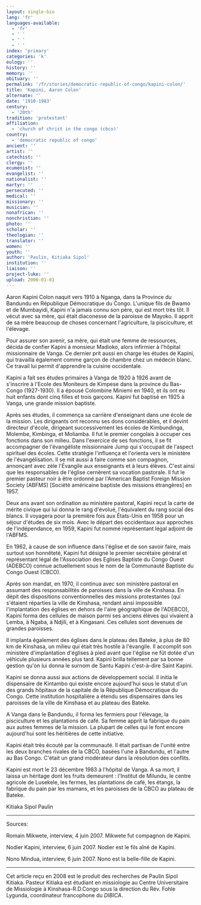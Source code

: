 ```yaml
---
layout: single-bio
lang: 'fr'
languages-available:
  - 'fr'
  - ' '
  - ' '
  - ' '
index: 'primary'
categories: 'k'
eulogy: ''
history: ''
memory: ''
obituary: ''
permalink: '/fr/stories/democratic-republic-of-congo/kapini-colon/'
title: 'Kapini, Aaron Colon'
alternate: ''
date: '1910-1983'
century:
  - '20th'
tradition: 'protestant'
affiliation:
  - 'church of christ in the congo (cbco)'
country:
  - 'democratic republic of congo'
ancient: ''
artist: ''
catechist: ''
clergy: ''
ecumenist: ''
evangelist: ''
nationalist: ''
martyr: ''
persecuted: ''
medical: ''
missionary: ''
musician: ''
nonafrican: ''
nonchristian: ''
photo: ''
scholar: ''
theologian: ''
translator: ''
women: ''
youth: ''
author: 'Paulin, Kitiaka Sipol'
institution: ''
liaison: ''
project-luke: ''
upload: 2000-01-01
---
```



Aaron Kapini Colon naquit vers 1910 à Nganga, dans la Province du Bandundu en République Démocratique du Congo. L'unique fils de Bwamo et de Mumbayidi, Kapini n'a jamais connu son père, qui est mort très tôt. Il vécut avec sa mère, qui était diaconesse de la paroisse de Mayoko. Il apprit de sa mère beaucoup de choses concernant l'agriculture, la pisciculture, et l'élevage.

Pour assurer son avenir, sa mère, qui était une femme de ressources, décida de confier Kapini à monsieur Madioko, alors infirmier à l'hôpital missionnaire de Vanga. Ce dernier prit aussi en charge les études de Kapini, qui travailla également comme garçon de chambre chez un médecin blanc. Ce travail lui permit d'apprendre la cuisine occidentale.

Kapini a fait ses études primaires à Vanga de 1920 à 1926 avant de s'inscrire à l'Ecole des Moniteurs de Kimpese dans la province du Bas-Congo (1927-1930). Il a épousé  Colombine Miniemi en 1940, et ils ont eu huit enfants dont cinq filles et trois garçons. Kapini fut baptisé en 1925 à Vanga, une grande mission baptiste.

Après ses études, il commença sa carrière d'enseignant dans une école de la mission. Les dirigeants ont reconnu ses dons considérables, et il devint directeur d'école, dirigeant successivement les écoles de Kimbundinga, Molembe, Kimbinga, et Moliamba. Il fut le premier congolais à occuper ces fonctions dans son milieu. Dans l'exercice de ses fonctions, il se fit accompagner de l'évangéliste missionnaire Jump qui s'occupait de l'aspect spirituel des écoles. Cette stratégie l'influença et l'orienta vers le ministère de l'évangélisation. Il se mit aussi à faire comme son compagnon, annonçant avec zèle l'Évangile aux enseignants et à leurs élèves. C'est ainsi que les responsables de l'église cernèrent sa vocation pastorale. Il fut le premier pasteur noir à être ordonné par l'American Baptist Foreign Mission Society (ABFMS) [Société américaine baptiste des missions étrangères] en 1957.

Deux ans avant son ordination au ministère pastoral, Kapini reçut la carte de mérite civique qui lui donna le rang d'évolué, l'équivalent du rang social des blancs. Il voyagera pour la première fois aux États-Unis en 1958 pour un séjour d'études de six mois. Avec le départ des occidentaux aux approches de l'indépendance, en 1959, Kapini fut nommé représentant légal adjoint de l'ABFMS.

En 1962, à cause de son influence dans l'église et de son savoir faire, mais surtout son honnêteté, Kapini fut désigné le premier secrétaire général et représentant légal de l'Association des Eglises Baptiste du Congo Ouest (ADEBCO) connue actuellement sous le nom de la Communauté Baptiste du Congo Ouest (CBCO).

Après son mandat, en 1970, il continua avec son ministère pastoral en assumant des responsabilités de paroisses dans la ville de Kinshasa. En dépit des dispositions conventionnelles des missions protestantes (qui s'étaient réparties la ville de Kinshasa, rendant ainsi impossible l'implantation des églises en dehors de l'aire géographique de l'ADEBCO), Kapini forma des cellules de maison  parmi ses anciens élèves qui vivaient à Lemba, à Ngaba, à Ndjili, et à Kingasani. Ces cellules sont devenues de grandes paroisses.

Il implanta également des églises dans le plateau des Bateke, à plus de 80 km de Kinshasa, un milieu qui était très hostile à l'évangile. Il accomplit son ministère d'implantation d'églises à pied avant que l'église ne fût dotée d'un véhicule plusieurs années plus tard. Kapini brilla tellement par sa bonne gestion qu'on lui donna le surnom de Santu Kapini c'est-à-dire Saint Kapini.

Kapini se donna aussi aux actions de développement social. Il initia le dispensaire de Kintambo qui existe encore aujourd'hui sous le statut d'un des grands hôpitaux de la capitale de la République Démocratique du Congo. Cette institution hospitalière a étendu ses dispensaires dans les paroisses de la ville de Kinshasa et au plateau des Bateke.

A Vanga dans le Bandundu, il forma les fermiers pour l'élevage, la pisciculture et les plantations de café. Sa femme apprit la fabrique du pain aux autres femmes de la mission. La plupart de celles qui le font encore aujourd'hui sont les héritières de cette initiative.

Kapini était très écouté par la communauté. Il était partisan de l'unité entre les deux branches rivales de la CBCO, basées l'une à Bandundu, et l'autre au Bas Congo. C'était un grand modérateur dans la résolution des conflits.

Kapini est mort le 23 décembre 1983 à l'hôpital de Vanga. A sa mort, il laissa un héritage dont les fruits demeurent : l'Institut de Milundu, le centre agricole de Lusekele, les fermes, les plantations de café, les étangs, la fabrique du pain par les mamans, et les paroisses de la CBCO au plateau de Bateke.

Kitiaka Sipol Paulin

---

Sources:

Romain Mikwete, interview, 4 juin 2007. Mikwete fut compagnon de Kapini.

Nodier Kapini, interview, 6 juin 2007. Nodier est le fils aîné de Kapini.

Nono Mindua, interview, 6 juin 2007. Nono est la belle-fille de Kapini.

---

Cet article reçu en 2008 est le produit des recherches de Paulin Sipol Kitiaka. Pasteur Kitiaka est étudiant en missiologie au Centre Universitaire de Missiologie à  Kinshasa-R.D.Congo sous la direction du Rév. Fohle Lygunda, coordinateur francophone du *DIBICA*.